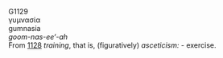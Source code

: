 G1129  
γυμνασία  
gumnasia  
*goom-nas-ee‘-ah*  
From [1128](g1128) *training*, that is, (figuratively) *asceticism:* -
exercise.  
